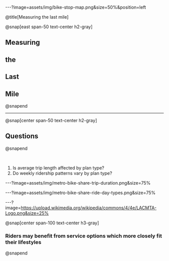 ---?image=assets/img/bike-stop-map.png&size=50%&position=left

@title[Measuring the last mile]

@snap[east span-50 text-center h2-gray]
## Measuring
## the
## Last
## Mile
@snapend

---

@snap[center span-50 text-center h2-gray]
## Questions
@snapend

<br>

1. Is average trip length affected by plan type?
2. Do weekly ridership patterns vary by plan type?


---?image=assets/img/metro-bike-share-trip-duration.png&size=75%




---?image=assets/img/metro-bike-share-ride-day-types.png&size=75%

---?image=https://upload.wikimedia.org/wikipedia/commons/4/4e/LACMTA-Logo.png&size=25% 

@snap[center span-100 text-center h3-gray]
### Riders may benefit from service options which more closely fit their lifestyles
@snapend
